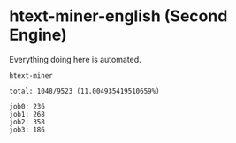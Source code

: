 # htext-miner-english (Second Engine)

Everything doing here is automated.

```
htext-miner

total: 1048/9523 (11.004935419510659%)

job0: 236
job1: 268
job2: 358
job3: 186
```